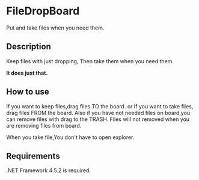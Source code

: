 # FileDropBoard

Put and take files when you need them.

## Description
 Keep files with just dropping,
 Then take them when you need them.
 
**It does just that.**

## How to use
 If you want to keep files,drag files TO the board.
 or If you want to take files, drag files FROM the board.
 Also if you have not needed files on board,you can remove files with drag to the TRASH.
 Files will not removed when you are removing files from board.
 
 When you take file,You don't have to open explorer.
 
## Requirements
 .NET Framework 4.5.2 is required.

